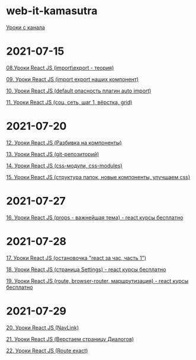 # web-it-kamasutra

[Уроки с канала](https://www.youtube.com/playlist?list=PLcvhF2Wqh7DNVy1OCUpG3i5lyxyBWhGZ8)

# 2021-07-15

[08.Уроки React JS (import\export - теория)](https://www.youtube.com/watch?v=lXpPS4wKDfE&list=PLcvhF2Wqh7DNVy1OCUpG3i5lyxyBWhGZ8&index=9)

[09. Уроки React JS (import export наших компонент)](https://www.youtube.com/watch?v=VTr3pCutjxg&list=PLcvhF2Wqh7DNVy1OCUpG3i5lyxyBWhGZ8&index=9)

[10. Уроки React JS (default опасность плагин auto import)](https://www.youtube.com/watch?v=TZUPCqfs8VU)

[11. Уроки React JS (соц. сеть, шаг 1, вёрстка, grid)](https://www.youtube.com/watch?v=t6rAzhi3vjQ)

# 2021-07-20

[12. Уроки React JS (Разбивка на компоненты)](https://www.youtube.com/watch?v=00ZNuBIE-pM)

[13. Уроки React JS (git-репозиторий)](https://www.youtube.com/watch?v=6pAkynDPXEc)

[14. Уроки React JS (css-модули, css-modules)](https://www.youtube.com/watch?v=bQ3UPYFHyJ0)

[15. Уроки React JS (структура папок, новые компоненты, улучшаем css)](https://www.youtube.com/watch?v=8VOuxijh9_s)

# 2021-07-27

[16. Уроки React JS (props - важнейшая тема) - react курсы бесплатно](https://www.youtube.com/watch?v=-mDs48HB3II)

# 2021-07-28

[17. Уроки React JS (остановочка "react за час, часть 1")](https://www.youtube.com/watch?v=Ps2TiA5dIKc)

[18. Уроки React JS (страница Settings) - react курсы бесплатно](https://www.youtube.com/watch?v=IL1LTYDNAhk)

[19. Уроки React JS (route, browser-router, маршрутизация) - react курсы бесплатно](https://www.youtube.com/watch?v=5X5ZLWdAnt4)

# 2021-07-29

[20. Уроки React JS (NavLink)](https://www.youtube.com/watch?v=Wm62LRtxomk)

[21. Уроки React JS (Верстаем страницу Диалогов)](https://www.youtube.com/watch?v=vcGrFNXy3zk)

[22. Уроки React JS (Route exact) ](https://www.youtube.com/watch?v=HfGD5xRIiMU)

[]()

[]()

[]()

[]()
